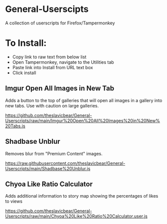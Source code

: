 # General-Userscipts
A collection of userscripts for Firefox/Tampermonkey

# To Install:
* Copy link to raw text from below list
* Open Tampermonkey, navigate to the Utilities tab
* Paste link into Install from URL text box
* Click install

## Imgur Open All Images in New Tab
Adds a button to the top of galleries that will open all images in a gallery into new tabs. Use with caution on large galleries.

https://github.com/theslavicbear/General-Userscripts/raw/main/Imgur%20Open%20All%20Images%20in%20New%20Tabs.js

## Shadbase Unblur
Removes blur from "Premium Content" images.

https://raw.githubusercontent.com/theslavicbear/General-Userscripts/main/Shadbase%20Unblur.js

## Chyoa Like Ratio Calculator
Adds additional information to story map showing the percentages of likes to views

https://github.com/theslavicbear/General-Userscripts/raw/main/Chyoa%20Like%20Ratio%20Calculator.user.js
